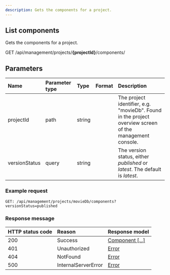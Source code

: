 ```yaml
---
description: Gets the components for a project.
---
```

## List components

Gets the components for a project.

<span class="label label--get">GET</span> /api/management/projects/**{projectId}**/components/

## Parameters

| Name | Parameter type | Type | Format | Description |
|:-|:-|:-|:-|:-|
| projectId | path | string |  | The project identifier, e.g. "movieDb". Found in the project overview screen of the management console. |
| versionStatus | query | string |  | The version status, either *published* or *latest*. The default is *latest*. |

### Example request

```http
GET: /api/management/projects/movieDb/components?versionStatus=published
```

### Response message

| HTTP status code | Reason              | Response model                               |
|:-----------------|:--------------------|:---------------------------------------------|
| 200              | Success             | [Component [...]](/model/component.md) |
| 401              | Unauthorized        | [Error](/key-concepts/errors.md)             |
| 404              | NotFound            | [Error](/key-concepts/errors.md)             |
| 500              | InternalServerError | [Error](/key-concepts/errors.md)             |

